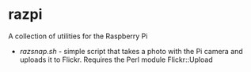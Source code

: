 razpi
=====

A collection of utilities for the Raspberry Pi

* *razsnap.sh* - simple script that takes a photo with the
  Pi camera and uploads it to Flickr. Requires the Perl 
  module Flickr::Upload
